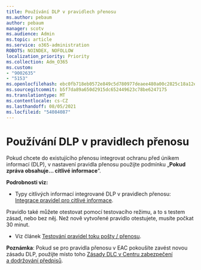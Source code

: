 ```yaml
---
title: Používání DLP v pravidlech přenosu
ms.author: pebaum
author: pebaum
manager: scotv
ms.audience: Admin
ms.topic: article
ms.service: o365-administration
ROBOTS: NOINDEX, NOFOLLOW
localization_priority: Priority
ms.collection: Adm_O365
ms.custom:
- "9002635"
- "5153"
ms.openlocfilehash: ebc0fb718eb0572e849c5d780977deaee480a00c2825c18a12e4d2212342f17a
ms.sourcegitcommit: b5f7da89a650d2915dc652449623c78be6247175
ms.translationtype: MT
ms.contentlocale: cs-CZ
ms.lasthandoff: 08/05/2021
ms.locfileid: "54084087"
---
```

# <a name="using-dlp-in-transport-rules"></a>Používání DLP v pravidlech přenosu

Pokud chcete do existujícího přenosu integrovat ochranu před únikem informací (DLP), v nastavení pravidla přenosu použijte podmínku „**Pokud zpráva obsahuje… citlivé informace**“.

**Podrobnosti viz:**

- Typy citlivých informací integrované DLP v pravidlech přenosu: [Integrace pravidel pro citlivé informace](https://docs.microsoft.com/exchange/security-and-compliance/data-loss-prevention/integrate-sensitive-information-rules).

Pravidlo také můžete otestovat pomocí testovacího režimu, a to s testem zásad, nebo bez něj.  Než nově vytvořené pravidlo otestujete, musíte počkat 30 minut.

- Viz článek [Testování pravidel toku pošty / přenosu](https://docs.microsoft.com/exchange/security-and-compliance/mail-flow-rules/test-mail-flow-rules).

**Poznámka**: Pokud se pro pravidla přenosu v EAC pokoušíte zavést novou zásadu DLP, použijte místo toho [Zásady DLC v Centru zabezpečení a dodržování předpisů](https://docs.microsoft.com/microsoft-365/compliance/data-loss-prevention-policies?view=o365-worldwide).
